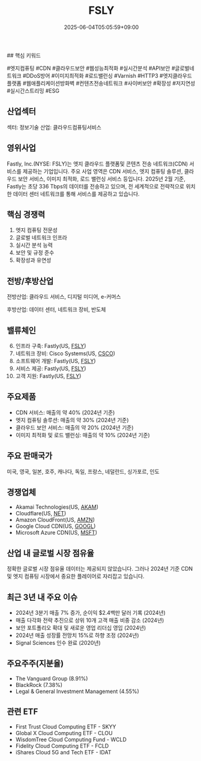 ﻿---
title: "FSLY"
date: 2025-06-04T05:05:59+09:00
lastmod: 2025-06-04T05:05:59+09:00
type: docs
sidebar:
  open: true
weight: 354
---
<div style="display:none">
  <meta property="article:published_time" content="2025-06-03T20:05:59Z" />
  <meta property="article:modified_time" content="2025-06-03T20:05:59Z" />
</div>
## 핵심 키워드

#엣지컴퓨팅 #CDN #클라우드보안 #웹성능최적화 #실시간분석 #API보안 #글로벌네트워크 #DDoS방어 #이미지최적화 #로드밸런싱 #Varnish #HTTP3 #엣지클라우드플랫폼 #웹애플리케이션방화벽 #컨텐츠전송네트워크 #사이버보안 #확장성 #저지연성 #실시간스트리밍 #ESG

## 산업섹터

섹터: 정보기술
산업: 클라우드컴퓨팅서비스

## 영위사업

Fastly, Inc.(NYSE: FSLY)는 엣지 클라우드 플랫폼및 콘텐츠 전송 네트워크(CDN) 서비스를 제공하는 기업입니다. 주요 사업 영역은 CDN 서비스, 엣지 컴퓨팅 솔루션, 클라우드 보안 서비스, 이미지 최적화, 로드 밸런싱 서비스 등입니다. 2025년 2월 기준, Fastly는 초당 336 Tbps의 데이터를 전송하고 있으며, 전 세계적으로 전략적으로 위치한 데이터 센터 네트워크를 통해 서비스를 제공하고 있습니다.

## 핵심 경쟁력

1. 엣지 컴퓨팅 전문성
2. 글로벌 네트워크 인프라
3. 실시간 분석 능력
4. 보안 및 규정 준수
5. 확장성과 유연성

## 전방/후방산업

전방산업: 클라우드 서비스, 디지털 미디어, e-커머스  

후방산업: 데이터 센터, 네트워크 장비, 반도체

## 밸류체인

6. 인프라 구축: Fastly(US, [FSLY](/company-analysis/fsly/))
7. 네트워크 장비: Cisco Systems(US, [CSCO](/company-analysis/csco/))
8. 소프트웨어 개발: Fastly(US, [FSLY](/company-analysis/fsly/))
9. 서비스 제공: Fastly(US, [FSLY](/company-analysis/fsly/))
10. 고객 지원: Fastly(US, [FSLY](/company-analysis/fsly/))

## 주요제품

- CDN 서비스: 매출의 약 40% (2024년 기준)
- 엣지 컴퓨팅 솔루션: 매출의 약 30% (2024년 기준)
- 클라우드 보안 서비스: 매출의 약 20% (2024년 기준)
- 이미지 최적화 및 로드 밸런싱: 매출의 약 10% (2024년 기준)

## 주요 판매국가

미국, 영국, 일본, 호주, 캐나다, 독일, 프랑스, 네덜란드, 싱가포르, 인도

## 경쟁업체

- Akamai Technologies(US, [AKAM](/company-analysis/akam/))
- Cloudflare(US, [NET](/company-analysis/net/))
- Amazon CloudFront(US, [AMZN](/company-analysis/amzn/))
- Google Cloud CDN(US, [GOOGL](/company-analysis/googl/))
- Microsoft Azure CDN(US, [MSFT](/company-analysis/msft/))

## 산업 내 글로벌 시장 점유율

정확한 글로벌 시장 점유율 데이터는 제공되지 않았습니다. 그러나 2024년 기준 CDN 및 엣지 컴퓨팅 시장에서 중요한 플레이어로 자리잡고 있습니다.

## 최근 3년 내 주요 이슈

- 2024년 3분기 매출 7% 증가, 순이익 $2.4백만 달러 기록 (2024년)
- 매출 다각화 전략 추진으로 상위 10개 고객 매출 비중 감소 (2024년)
- 보안 포트폴리오 확대 및 새로운 영업 리더십 영입 (2024년)
- 2024년 매출 성장률 전망치 15%로 하향 조정 (2024년)
- Signal Sciences 인수 완료 (2020년)

## 주요주주(지분율)

- The Vanguard Group (8.91%)
- BlackRock (7.38%)
- Legal & General Investment Management (4.55%)

## 관련 ETF

- First Trust Cloud Computing ETF - SKYY
- Global X Cloud Computing ETF - CLOU
- WisdomTree Cloud Computing Fund - WCLD
- Fidelity Cloud Computing ETF - FCLD
- iShares Cloud 5G and Tech ETF - IDAT
